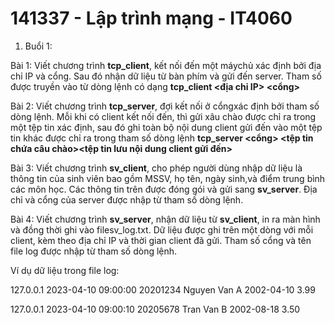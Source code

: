 # 141337 - Lập trình mạng - IT4060

1. Buổi 1:

Bài 1: Viết chương trình **tcp_client**, kết nối đến một máychủ xác định bởi địa chỉ IP và cổng. Sau đó nhận dữ liệu từ bàn phím và gửi đến server. Tham số được truyền vào từ dòng lệnh có dạng **tcp_client <địa chỉ IP> <cổng>**

Bài 2: Viết chương trình **tcp_server**, đợi kết nối ở cổngxác định bởi tham số dòng lệnh. Mỗi khi có client kết nối đến, thì gửi xâu chào được chỉ ra trong một tệp tin xác định, sau đó ghi toàn bộ nội dung client gửi đến vào một tệp tin khác được chỉ ra trong tham số dòng lệnh **tcp_server <cổng> <tệp tin chứa câu chào><tệp tin lưu nội dung client gửi đến>**

Bài 3: Viết chương trình **sv_client**, cho phép người dùng nhập dữ liệu là thông tin của sinh viên bao gồm MSSV, họ tên, ngày sinh,và điểm trung bình các môn học. Các thông tin trên được đóng gói và gửi sang **sv_server**. Địa chỉ và cổng của server được nhập từ tham số dòng lệnh.

Bài 4: Viết chương trình **sv_server**, nhận dữ liệu từ **sv_client**, in ra màn hình và đồng thời ghi vào filesv_log.txt. Dữ liệu được ghi trên một dòng với mỗi client, kèm theo địa chỉ IP và thời gian client đã gửi. Tham số cổng và tên file log được nhập từ tham số dòng lệnh.

Ví dụ dữ liệu trong file log:

127.0.0.1 2023-04-10 09:00:00 20201234 Nguyen Van A 2002-04-10 3.99

127.0.0.1 2023-04-10 09:00:10 20205678 Tran Van B 2002-08-18 3.50
